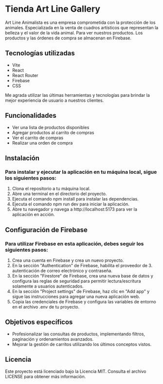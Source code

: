 # Tienda Art Line Gallery
Art Line Animalista es una empresa comprometida con la protección de los animales. Especializada en la venta de cuadros artísticos que representan la belleza y el valor de la vida animal.
Para ver nuestros productos. Los productos y las órdenes de compra se almacenan en Firebase.

## Tecnologías utilizadas
- Vite
- React
- React Router
- Firebase
- CSS

Me agrada utilizar las últimas herramientas y tecnologías para brindar la mejor experiencia de usuario a nuestros clientes.

## Funcionalidades
- Ver una lista de productos disponibles
- Agregar productos al carrito de compras
- Ver el carrito de compras
- Realizar una orden de compra

## Instalación

### Para instalar y ejecutar la aplicación en tu máquina local, sigue los siguientes pasos:

1. Clona el repositorio a tu máquina local.
2. Abre una terminal en el directorio del proyecto.
3. Ejecuta el comando npm install para instalar las dependencias.
4. Ejecuta el comando npm run dev para iniciar la aplicación.
5. Abre tu navegador y navega a http://localhost:5173 para ver la aplicación en acción.

## Configuración de Firebase

### Para utilizar Firebase en esta aplicación, debes seguir los siguientes pasos:

1. Crea una cuenta en Firebase y crea un nuevo proyecto.
2. En la sección "Authentication" de Firebase, habilita el proveedor de 3. autenticación de correo electrónico y contraseña.
4. En la sección "Firestore" de Firebase, crea una nueva base de datos y configura las reglas de seguridad para permitir lectura/escritura solamente a usuarios autenticados.
5. En la sección "Project settings" de Firebase, haz clic en "Add app" y sigue las instrucciones para agregar una nueva aplicación web.
6. Copia las credenciales de Firebase y configura las variables de entorno en el archivo .env de tu proyecto.

## Objetivos específicos

- Profesionalizar las consultas de productos, implementando filtros, paginación y ordenamientos avanzados.
- Mejorar la gestión de carritos utilizando los últimos conceptos vistos.

## Licencia
Este proyecto está licenciado bajo la Licencia MIT. Consulta el archivo LICENSE para obtener más información.